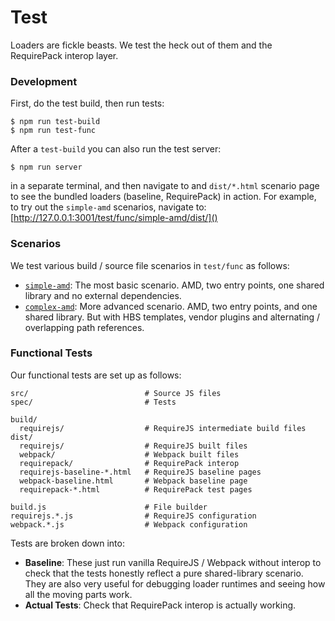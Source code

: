 Test
====

Loaders are fickle beasts. We test the heck out of them and the RequirePack
interop layer.

### Development

First, do the test build, then run tests:

```
$ npm run test-build
$ npm run test-func
```

After a `test-build` you can also run the test server:

```
$ npm run server
```

in a separate terminal, and then navigate to and `dist/*.html` scenario page
to see the bundled loaders (baseline, RequirePack) in action. For example,
to try out the `simple-amd` scenarios, navigate to:
[http://127.0.0.1:3001/test/func/simple-amd/dist/]()

### Scenarios

We test various build / source file scenarios in `test/func` as follows:

* [`simple-amd`](test/func/simple-amd): The most basic scenario. AMD, two entry
  points, one shared library and no external dependencies.
* [`complex-amd`](test/func/complex-amd): More advanced scenario. AMD, two entry
  points, and one shared library. But with HBS templates, vendor plugins and
  alternating / overlapping path references.

### Functional Tests

Our functional tests are set up as follows:

```
src/                          # Source JS files
spec/                         # Tests

build/
  requirejs/                  # RequireJS intermediate build files
dist/
  requirejs/                  # RequireJS built files
  webpack/                    # Webpack built files
  requirepack/                # RequirePack interop
  requirejs-baseline-*.html   # RequireJS baseline pages
  webpack-baseline.html       # Webpack baseline page
  requirepack-*.html          # RequirePack test pages

build.js                      # File builder
requirejs.*.js                # RequireJS configuration
webpack.*.js                  # Webpack configuration
```

Tests are broken down into:

* **Baseline**: These just run vanilla RequireJS / Webpack without interop to
  check that the tests honestly reflect a pure shared-library scenario. They
  are also very useful for debugging loader runtimes and seeing how all the
  moving parts work.
* **Actual Tests**: Check that RequirePack interop is actually working.
